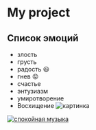 # My project
## Список эмоций 
* злость
* грусть
* радость :smiley:
* гнев :rage:
* счастье 
* энтузиазм
* умиротворение
* Восхищение
![картинка](https://media.proglib.io/wp-uploads/2018/04/python-acc9c68ff62d73618344379ce3e645c9.png)

[![спокойная музыка](https://upload.wikimedia.org/wikipedia/commons/thumb/2/2a/Mount._Mkinvarcveri_%28Kazbek%29_5033_m.%2C_Stefancminda_district.jpg/420px-Mount._Mkinvarcveri_%28Kazbek%29_5033_m.%2C_Stefancminda_district.jpg)](https://www.youtube.com/watch?v=S7U8ExhCK50
)